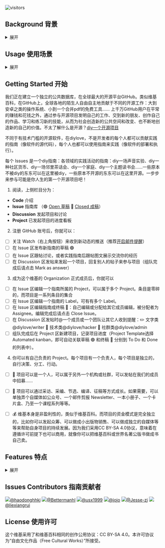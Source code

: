 ![visitors](https://visitor-badge.glitch.me/badge?page_id=diylove.wiki)

## Background 背景 

<details><summary>展开</summary>

"斯蒂格勒坚信，手上打磨什么工具，就会得到什么未来。未来是社会雕塑的结果，是我们的作品。这是人人真正的工作和作品 —— 发明工作，像艺术家那样做艺术品改造工作环境，进而改造社会。……阿伦特《人的条件》说：“现代人缺失的正是劳动的公共性。” 在公共性里，我才生产我自己，因而生产我要的社会。没得到这样劳动经验的人，是奴隶。" <sup>[1]</sup>
    
开源世界依旧活跃，但是开源的初衷是为了每个人都普遍通过技术受益。开源世界依旧聚焦于让开发者受益，而不顾及全世界其它人是否能够受益。这是个问题。开发者知道，从安卓到服务器IT最底层常常都是开源软件，但是对于开发者之外的所有人、开发者之外的各种社区和社群，开源依旧距离遥远。开源地写底层软件是一项高尚的事业，但是这些东西没有直接连接到数据库、知识库、图书馆……<sup>[2]</sup>

结果是什么？所有人都用微信、抖音、滴滴、小红书等等，它们则都是黑箱作业的，我们的数据和内容、我们的生活隐私和思考表达，被权力和资本通过算法拥有、控制、变现——你的云盘上私人照片不知不觉被陌生人偷窥和分析、你写的一篇毫不敏感的豆瓣日记会莫名其妙地消失 **🗃️**、你在朋友圈发的文字你自己却不能下载存储 **🗃️**、你读到的公众号（除了服务号）文章被禁止使用对外超链接 🔗、你熬夜创作的成果发布出来为大资本无偿贡献优质内容 💰……比底层软件更直接地影响到每个人的生活的，在数据库层面。

理想的社会中，应有更多各种各样的数据库层面的开源项目，鼓励个人和社群拥有自己的数据和符合原初互联网精神的相互链接 🔗。以下维基也许会给我们带来启发：

**每个条目是一个社会议题，里面有丰富的相关学习资料**
- [云游 Co-Lib](https://www.notion.so/Co-Lib-1b8f05553a804b16bff149361cffe017)：“人人都能读懂社会议题，人人都为社会创新打call。”（由社会企业 “无奇不游” 发起）

**每个条目是一次实践项目的组队，内容是项目概况、需求、进度等** 
- [行动村](http://actionvillager.com/) “一个有教无类的行动学习平台，众包式地孵化社会性的社群、超级个体和解决方案”（由原心教育 Upbeing 发起）

**其它各种主题的维基**   
- [萌娘百科](http://zh.moegirl.org.cn/)：“万物皆可萌”
- [集智百科](https://wiki.swarma.org/)：“国内最早的研究人工智能、复杂系统的科学社区”
- [PublicLab](http://publiclab.org/)：开源DIY硬件工具和环保行动的维基社群
- [Local Wiki](https://www.notion.so/diylove/localwiki.org)：本地邻里和在地知识的英文维基，以城市和邻里为单位
- [Civic Tech Field Guide](https://civictech.guide/) 公民科技大黄页

---

[1]. 摘自基于陆兴华原文的《为什么工作有待发明？》，作者：serious：
[https://www.douban.com/note/761861211/](https://www.douban.com/note/761861211/)

[2]. 受启发于forem团队的wen z，感谢askender的修改建议：
[https://www.forem.com/future/](https://www.forem.com/future/)


    
</details>

## Usage 使用场景

<details><summary>展开</summary>
    
也许你是一名行为艺术家，展览和活动都是临时的，你的作品零碎地雪藏在几本展览册子里，但你相信你的作品不应只是摆在家里和美术馆的私人财产，你相信人人都是艺术家，从而决定以创作公用协议发布你的作品，以及因各种原因没有实施的方案（参考《要空间方案展——局部档案》）。除了发布在孤岛式的个人作品集网站和商业围墙花园如微信中，你还可以提交到这个维基。你的艺术作品像维基百科的条目一样成为宽广互联网和开源世界的一部分，产生许许多多意料之中和意想不到的跨领域的链接 🔗 ——一个作品像一条鱼被放生回河流，开始了自己的生命和生命的繁衍。原本你只做了一次的行为艺术，也许会被一个社工看到和学习，在远方一个社区空间中被一群儿童重演……

或者也许你是一名社区工作者，原本你的做过和想做的活动静静地躺在自己电脑文件夹里，无数在全国各地各种社区的实践者也都有无数经验和计划，这一切都分散四处。你决定贡献你发明的社区营造活动并署名，分门别类地整理存储在维基，你写的每一个diy指南都是你的一个署名作品，还可以加上你的公众号的二维码 🔗，让其它人有相似爱好的人关注到你或和你交流。你也可能在维基中发现原本自己想都想不到的活动，在自己的工作中应用……

除了你可以加入已有项目，也可以考虑发起新的独立项目，如diy你的工作（自由职业者指南）……

比如如果你在一个素食组织工作，你就可以发起一个diy素食行动指南项目，既可以用于机构本身工作，也可以开放给其它领域的人；

比如如果你在做博物馆儿童公共教育项目，你就可以把自己笔记里的案例和自己做过的活动集成一个独立项目，存入维基，之后还可以做成一个自媒体账号或纸质小册子；

比如如果你一直想摆摊儿，刷抖音时看到的几条教人摆摊的指南：卖玩具、卖唱等等，你就可以整理成一个diy摆摊项目；

比如如果你想尝试实验性写作（experimental writing），你可以使用相关标签的那几个指南，也可以顺藤摸瓜，找到更多写作实验的方法和成品，自然形成一个项目；

比如如果你很喜欢艺术家Guy Ben-Ner的作品，你觉得人人都可以成为那样的艺术家，你就可以通过编译相关资料做一个diy Guy Ben-Ner的项目，发起组队找人一起翻译，就像通过参加字幕组来一起学习英语；

比如如果你觉得全世界都应该做东北人，衣食住行方方面面都可以指南、都有民族志档案，那你可以做一个diy东北人的项目……

</details>

## Getting Started 开始

我们正在建立一个独立的公共数据库，在全球最大的开源平台GitHub。类似维基百科，在GitHub上，全球各地的陌生人自由自主地贡献于不同的开源工作：大到安卓之类的操作系统、小到一个合并pdf的免费工具…… 上千万GitHub用户在平常的赚钱和花钱之外，通过参与开源项目发明自己的工作、交到新的朋友、创作自己的作品、学习和练习新的技能，从而为社会创造新的公共空间和改变、也不断地创造新的自己的价值。不太了解什么是开源？[diy一个开源项目](https://github.com/diylove/wiki/issues/27)

不同于有技术门槛的开源软件，在diylove，不是开发者的每个人都可以贡献实践的指南（像软件的源代码），每个人也都可以使用指南来实践（像软件的部署和执行）。

每个 Issues 是一个diy指南：各领域的实践活动的指南：diy一场声音实验、diy一种社区货币、diy一场邻里茶话会、diy一个家庭、diy一个主题读书会……一些原本不被diy的东东可以在这里被diy，一些原本不开源的东东可以在这里开源。一步步来参与可能是你人生的第一个开源项目吧！


1. 阅读，上侧栏目分为：
- **Code** 介绍 
- **Issue** 指南库 （🟢 [Open 草稿](https://github.com/diylove/wiki/issues?q=is%3Aissue+is%3Aopen) 🔴 [Closed 成稿](https://github.com/diylove/wiki/issues?q=is%3Aissue+is%3Aclosed)） 
- **Discussion** 发起项目和讨论
- **Project** 已发起项目的进度看板


2. 注册 GitHub 账号后，你就可以：
- [ ] 关注 Watch（右上角按钮）来收到新动态的推送（推荐[开启邮件提醒](https://github.com/settings/notifications)）
- [ ] 在 Issue 区发布新指南的草稿 🟢
- [ ] 在 Issue 区跟帖讨论，或者实践指南后跟帖图文展示交流你的经历
- [ ] 在 Discussion 区发帖来发起一个项目，回复别人的帖子来参与项目（组队完成后请点击 Mark as answer）

3. 成为这个维基的 Organization 正式成员后，你就可以
- [ ] 在 Issue 区编辑一个指南所属的 Project，可以属于多个 Project。条目是零碎的，而项目是一系列条目的集合
- [ ] 在 Issue 区编辑一个指南的 Label，可有有多个 Label。
- [ ] 在 Issue 区编辑指南成终稿 🔴：自己编辑或分配给其它成员编辑，被分配者为 Assignee。编辑完成后请点击 Close Issue。
- [ ] 在 Discussion 区发帖时@一个成员或一个团队让其它人收到提醒：✏️ 文字类@diylove/writer 🔧 技术类@diylove/hacker 👬 社群类@diylove/admin
- [ ] 组队完成后在 Project 区新建项目，记录项目进度（Project Template选择Automated kanban，即可自动关联草稿 🟢 和终稿 🔴 分别到 To Do 和 Done 的列表中）。

4. 你可以有自己负责的 Project。每个项目有一个负责人，每个项目是独立的，自行决策、分工、行动。
- [ ] 👬 项目可以是一个人，可以属于另外一个机构或社群，可以发帖在我们的成员中招募……
- [ ] 🌱 项目可以通过采访、采编、节选、编译、征稿等方式成长。如果需要，可以单独弄个自媒体如公众号、一个邮件剪报 Newsletter、一本小册子、一个卡片盒、乃至一个课程系列等等。
- [ ] 💰 维基本身是非盈利性的，类似于维基百科。而项目的资金模式是完全独立的，比如你可以发起众筹、可以做成小出版物销售、可以做成独立的自媒体等等来帮助自身项目的持续发展。因为我们采用CC BY-SA 4.0协议，意味着在遵循许可前提下也可以商用，就像你可以把维基百科或世界名著公版书做成书自己卖。


## Features 特点

<details><summary>展开</summary>

### **🗃️ 档案**

**目标：** 不同于平均寿命只有几年、内部常有变化、内容频繁消失的各种国内大大小小互联网商业产品（还记得虾米吗？本月突然暂停公开分享功能的石墨？石墨会像“一起写”一样消失吗？微信公众号会变成人人网吗？），建立这个独立维基的目标是让我们自己的知识可以真正被我们自己拥有，被公共地拥有，从而更稳定长久地存在，比一个文档、一个APP产品、一个网站、一个机构、一个人更长久。

**目前的方案：**

1. 网络层面，数据存储在GitHub **🔗**，在全球多地的数据中心有多份副本。同时有另外两处独立非营利组织托管的定期手动存档：[Internet Archive](https://web.archive.org/web/*/https://github.com/diylove/wiki/issues/) **🔗** 和 [Software Heritage](https://archive.softwareheritage.org/browse/origin/?origin_url=https://github.com/diylove/wiki) **🔗**（加入了GitHub Archive Program，意味着几年后它会以五百年寿命的介质存储在北极……）。之后可能会考虑上区块链。
2. 本地层面，任何人都可以随时随地地
    - 下载整个维基
    - 持续同步整个维基最新版本到本地设备
    - 复制整个维基，创建属于自己的另一个维基，遵循许可协议即可自由修改和发布

### **🔗 内部链接**

1. 一个 Issue 是一个diy指南，不是一个名称或概念。
类似于WikiHow、《全球概览》里的diy指南。不同之处在于WikiHow和一般的指南主要由专家写的客观指南，比如如何清洁微波炉，但是这里是一个非客观、非专业、发散的的指南世界。
2. 一个 Issue 可以持续地编辑、生长、沉淀。
类似于维基百科和石墨文档，不同于微信公众号、朋友圈、推特等。
3. 一个 Issue 有多个 Label，大量使用标签形成网状体系，之间形成越来越多标签和链接。
类似于维基百科和数字花园，不是树状（如本地文件夹、一般网站、文档），不是时间轴（如微博、朋友圈、博客、博客、公众号）。
4. 语言：面向实践者、面向本领域之外的公众。
不是个人笔记，不是某学科和领域内部的理论论争。

### **🔗 外部链接**

通过大量的外部链接URL，帮助因中文互联网生态现状而相对孤立的、边缘的、不被看到的独立原创者的网站、自媒体账号、书籍、项目、机构获得更多跨领域的关注和交流。

参考Pinterest，把不同独立的小站点的图片引用并集结成合集（board），点击图片可以进入到原站点阅读全文。

</details>

## Issues Contributors 指南贡献者

<img src="https://ghchart.rshah.org/haodonghhkj"/>[@haodonghhkj](https://github.com/haodonghhkj)
<img src="https://ghchart.rshah.org/Bettermanhl"/>[@Bettermanhl](https://github.com/Bettermanhl)
<img src="https://ghchart.rshah.org/usx1999"/>[@usx1999](https://github.com/usx1999)
<img src="https://ghchart.rshah.org/2jojo"/>[@jojo](https://github.com/2jojo)
<img src="https://ghchart.rshah.org/Jesse-zj"/>[@Jesse-zj](https://github.com/Jesse-zj)
<img src="https://ghchart.rshah.org/liexiangrui"/>[@liexiangrui](https://github.com/liexiangrui)


## License 使用许可

这个维基采用了和维基百科相同的创作公用协议：CC BY-SA 4.0。本许可协议为“自由文化作品（Free Cultural Works）”所接受。
